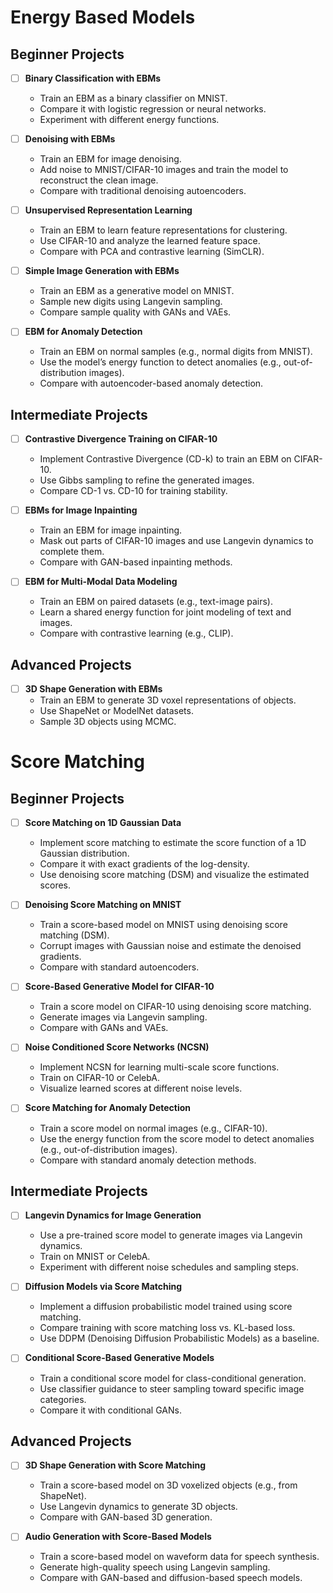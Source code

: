 # Energy Based Models
## Beginner Projects
- [ ] **Binary Classification with EBMs**
  - Train an EBM as a binary classifier on MNIST.
  - Compare it with logistic regression or neural networks.
  - Experiment with different energy functions.

- [ ] **Denoising with EBMs**
  - Train an EBM for image denoising.
  - Add noise to MNIST/CIFAR-10 images and train the model to reconstruct the clean image.
  - Compare with traditional denoising autoencoders.

- [ ] **Unsupervised Representation Learning**
  - Train an EBM to learn feature representations for clustering.
  - Use CIFAR-10 and analyze the learned feature space.
  - Compare with PCA and contrastive learning (SimCLR).

- [ ] **Simple Image Generation with EBMs**
  - Train an EBM as a generative model on MNIST.
  - Sample new digits using Langevin sampling.
  - Compare sample quality with GANs and VAEs.

- [ ] **EBM for Anomaly Detection**
  - Train an EBM on normal samples (e.g., normal digits from MNIST).
  - Use the model’s energy function to detect anomalies (e.g., out-of-distribution images).
  - Compare with autoencoder-based anomaly detection.

## Intermediate Projects
- [ ] **Contrastive Divergence Training on CIFAR-10**
  - Implement Contrastive Divergence (CD-k) to train an EBM on CIFAR-10.
  - Use Gibbs sampling to refine the generated images.
  - Compare CD-1 vs. CD-10 for training stability.

- [ ] **EBMs for Image Inpainting**
  - Train an EBM for image inpainting.
  - Mask out parts of CIFAR-10 images and use Langevin dynamics to complete them.
  - Compare with GAN-based inpainting methods.

- [ ] **EBM for Multi-Modal Data Modeling**
  - Train an EBM on paired datasets (e.g., text-image pairs).
  - Learn a shared energy function for joint modeling of text and images.
  - Compare with contrastive learning (e.g., CLIP).

## Advanced Projects
- [ ] **3D Shape Generation with EBMs**
  - Train an EBM to generate 3D voxel representations of objects.
  - Use ShapeNet or ModelNet datasets.
  - Sample 3D objects using MCMC.
     
# Score Matching 
## Beginner Projects
- [ ] **Score Matching on 1D Gaussian Data**
  - Implement score matching to estimate the score function of a 1D Gaussian distribution.
  - Compare it with exact gradients of the log-density.
  - Use denoising score matching (DSM) and visualize the estimated scores.

- [ ] **Denoising Score Matching on MNIST**
  - Train a score-based model on MNIST using denoising score matching (DSM).
  - Corrupt images with Gaussian noise and estimate the denoised gradients.
  - Compare with standard autoencoders.

- [ ] **Score-Based Generative Model for CIFAR-10**
  - Train a score model on CIFAR-10 using denoising score matching.
  - Generate images via Langevin sampling.
  - Compare with GANs and VAEs.

- [ ] **Noise Conditioned Score Networks (NCSN)**
  - Implement NCSN for learning multi-scale score functions.
  - Train on CIFAR-10 or CelebA.
  - Visualize learned scores at different noise levels.

- [ ] **Score Matching for Anomaly Detection**
  - Train a score model on normal images (e.g., CIFAR-10).
  - Use the energy function from the score model to detect anomalies (e.g., out-of-distribution images).
  - Compare with standard anomaly detection methods.

## Intermediate Projects
- [ ] **Langevin Dynamics for Image Generation**
  - Use a pre-trained score model to generate images via Langevin dynamics.
  - Train on MNIST or CelebA.
  - Experiment with different noise schedules and sampling steps.

- [ ] **Diffusion Models via Score Matching**
  - Implement a diffusion probabilistic model trained using score matching.
  - Compare training with score matching loss vs. KL-based loss.
  - Use DDPM (Denoising Diffusion Probabilistic Models) as a baseline.

- [ ] **Conditional Score-Based Generative Models**
  - Train a conditional score model for class-conditional generation.
  - Use classifier guidance to steer sampling toward specific image categories.
  - Compare it with conditional GANs.

## Advanced Projects
- [ ] **3D Shape Generation with Score Matching**
  - Train a score-based model on 3D voxelized objects (e.g., from ShapeNet).
  - Use Langevin dynamics to generate 3D objects.
  - Compare with GAN-based 3D generation.

- [ ] **Audio Generation with Score-Based Models**
  - Train a score-based model on waveform data for speech synthesis.
  - Generate high-quality speech using Langevin sampling.
  - Compare with GAN-based and diffusion-based speech models.

